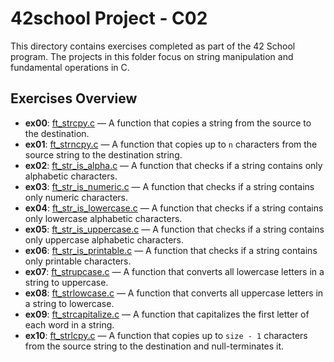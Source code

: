 # 42school Project - C02

This directory contains exercises completed as part of the 42 School program. The projects in this folder focus on string manipulation and fundamental operations in C.

## Exercises Overview

- **ex00**: [ft_strcpy.c](./ex00/ft_strcpy.c) — A function that copies a string from the source to the destination.
- **ex01**: [ft_strncpy.c](./ex01/ft_strncpy.c) — A function that copies up to `n` characters from the source string to the destination string.
- **ex02**: [ft_str_is_alpha.c](./ex02/ft_str_is_alpha.c) — A function that checks if a string contains only alphabetic characters.
- **ex03**: [ft_str_is_numeric.c](./ex03/ft_str_is_numeric.c) — A function that checks if a string contains only numeric characters.
- **ex04**: [ft_str_is_lowercase.c](./ex04/ft_str_is_lowercase.c) — A function that checks if a string contains only lowercase alphabetic characters.
- **ex05**: [ft_str_is_uppercase.c](./ex05/ft_str_is_uppercase.c) — A function that checks if a string contains only uppercase alphabetic characters.
- **ex06**: [ft_str_is_printable.c](./ex06/ft_str_is_printable.c) — A function that checks if a string contains only printable characters.
- **ex07**: [ft_strupcase.c](./ex07/ft_strupcase.c) — A function that converts all lowercase letters in a string to uppercase.
- **ex08**: [ft_strlowcase.c](./ex08/ft_strlowcase.c) — A function that converts all uppercase letters in a string to lowercase.
- **ex09**: [ft_strcapitalize.c](./ex09/ft_strcapitalize.c) — A function that capitalizes the first letter of each word in a string.
- **ex10**: [ft_strlcpy.c](./ex10/ft_strlcpy.c) — A function that copies up to `size - 1` characters from the source string to the destination and null-terminates it.

